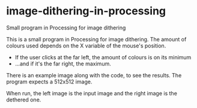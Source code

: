 # image-dithering-in-processing
Small program in Processing for image dithering

This is a small program in Processing for image dithering.
The amount of colours used depends on the X variable of the mouse's position.
* If the user clicks at the far left, the amount of colours is on its minimum
* ...and if it's the far right, the maximum.

There is an example image along with the code, to see the results. The program expects a 512x512 image.

When run, the left image is the input image and the right image is the dethered one.

